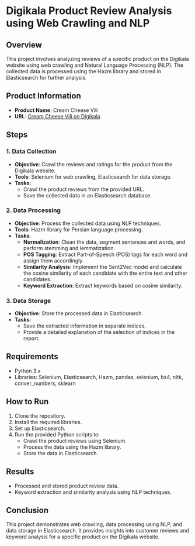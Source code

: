 # Digikala Product Review Analysis using Web Crawling and NLP

## Overview
This project involves analyzing reviews of a specific product on the Digikala website using web crawling and Natural Language Processing (NLP). The collected data is processed using the Hazm library and stored in Elasticsearch for further analysis.

## Product Information
- **Product Name**: Cream Cheese Vili
- **URL**: [Cream Cheese Vili on Digikala](https://www.digikala.com/product/dkp-856812/%D9%BE%D9%86%DB%8C%D8%B1-%D8%AE%D8%A7%D9%85%D9%87-%D8%A7%DB%8C-%D9%88%DB%8C%D9%84%DB%8C-%DA%A9%D8%A7%D9%84%D9%87-350-%DA%AF%D8%B1%D9%85/)

## Steps

### 1. Data Collection
- **Objective**: Crawl the reviews and ratings for the product from the Digikala website.
- **Tools**: Selenium for web crawling, Elasticsearch for data storage.
- **Tasks**:
  - Crawl the product reviews from the provided URL.
  - Save the collected data in an Elasticsearch database.

### 2. Data Processing
- **Objective**: Process the collected data using NLP techniques.
- **Tools**: Hazm library for Persian language processing.
- **Tasks**:
  - **Normalization**: Clean the data, segment sentences and words, and perform stemming and lemmatization.
  - **POS Tagging**: Extract Part-of-Speech (POS) tags for each word and assign them accordingly.
  - **Similarity Analysis**: Implement the Sent2Vec model and calculate the cosine similarity of each candidate with the entire text and other candidates.
  - **Keyword Extraction**: Extract keywords based on cosine similarity.

### 3. Data Storage
- **Objective**: Store the processed data in Elasticsearch.
- **Tasks**:
  - Save the extracted information in separate indices.
  - Provide a detailed explanation of the selection of indices in the report.

## Requirements
- Python 3.x
- Libraries: Selenium, Elasticsearch, Hazm, pandas, selenium, bs4, nltk, conver_numbers, sklearn

## How to Run
1. Clone the repository.
2. Install the required libraries.
3. Set up Elasticsearch.
4. Run the provided Python scripts to:
   - Crawl the product reviews using Selenium.
   - Process the data using the Hazm library.
   - Store the data in Elasticsearch.

## Results
- Processed and stored product review data.
- Keyword extraction and similarity analysis using NLP techniques.

## Conclusion
This project demonstrates web crawling, data processing using NLP, and data storage in Elasticsearch. It provides insights into customer reviews and keyword analysis for a specific product on the Digikala website.

